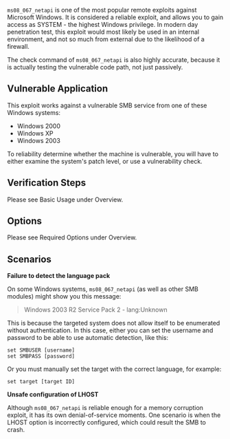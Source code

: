 `ms08_067_netapi` is one of the most popular remote exploits against
Microsoft Windows. It is considered a reliable exploit, and allows you
to gain access as SYSTEM - the highest Windows privilege. In modern day
penetration test, this exploit would most likely be used in an internal
environment, and not so much from external due to the likelihood of a
firewall.

The check command of `ms08_067_netapi` is also highly accurate, because it
is actually testing the vulnerable code path, not just passively.


## Vulnerable Application

This exploit works against a vulnerable SMB service from one of these
Windows systems:

* Windows 2000
* Windows XP
* Windows 2003

To reliability determine whether the machine is vulnerable, you will
have to either examine the system's patch level, or use a vulnerability
check.

## Verification Steps

Please see Basic Usage under Overview.

## Options

Please see Required Options under Overview.

## Scenarios

**Failure to detect the language pack**

On some Windows systems, `ms08_067_netapi` (as well as other SMB modules)
might show you this message:

> Windows 2003 R2 Service Pack 2 - lang:Unknown

This is because the targeted system does not allow itself to be
enumerated without authentication. In this case, either you can set the
username and password to be able to use automatic detection, like this:

```
set SMBUSER [username]
set SMBPASS [password]
```

Or you must manually set the target with the correct language, for
example:

```
set target [target ID]
```

**Unsafe configuration of LHOST**

Although `ms08_067_netapi` is reliable enough for a memory corruption
exploit, it has its own denial-of-service moments. One scenario is when
the LHOST option is incorrectly configured, which could result the SMB
to crash.
